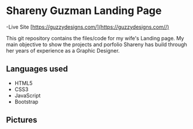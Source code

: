 # Shareny Guzman Landing Page

-Live Site [https://guzzydesigns.com/](https://guzzydesigns.com//)

This git repository contains the files/code for my wife's Landing page. My main objective to show the projects and porfolio Shareny has build through her years of experience as a Graphic Designer.

## Languages used
* HTML5
* CSS3
* JavaScript
* Bootstrap

## Pictures
